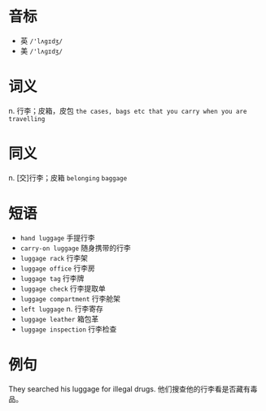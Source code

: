 # 音标

- 英 `/'lʌgɪdʒ/`
- 美 `/'lʌɡɪdʒ/`

# 词义

n. 行李；皮箱，皮包
`the cases, bags etc that you carry when you are travelling`

# 同义

n. [交]行李；皮箱
`belonging` `baggage`

# 短语

- `hand luggage` 手提行李
- `carry-on luggage` 随身携带的行李
- `luggage rack` 行李架
- `luggage office` 行李房
- `luggage tag` 行李牌
- `luggage check` 行李提取单
- `luggage compartment` 行李舱架
- `left luggage` n. 行李寄存
- `luggage leather` 箱包革
- `luggage inspection` 行李检查

# 例句

They searched his luggage for illegal drugs.
他们搜查他的行李看是否藏有毒品。


